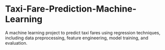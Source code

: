 # Taxi-Fare-Prediction-Machine-Learning
A machine learning project to predict taxi fares using regression techniques, including data preprocessing, feature engineering, model training, and evaluation.
